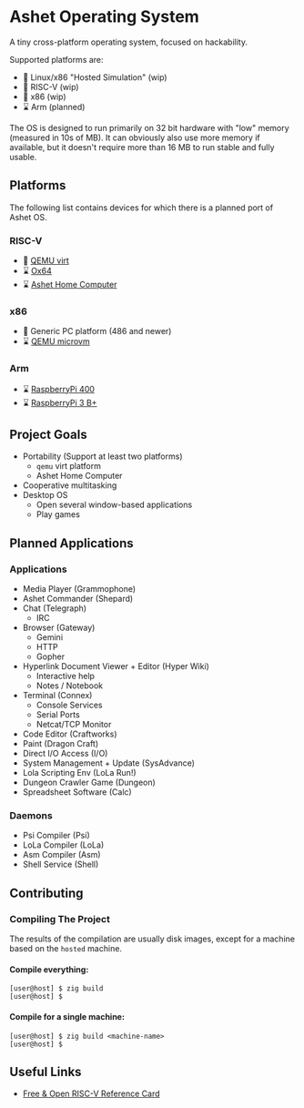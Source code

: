 # Ashet Operating System

A tiny cross-platform operating system, focused on hackability.

Supported platforms are:

- 🔧 Linux/x86 "Hosted Simulation" (wip)
- 🔧 RISC-V (wip)
- 🔧 x86 (wip)
- ⌛ Arm (planned)

The OS is designed to run primarily on 32 bit hardware with "low" memory (measured in 10s of MB). It can
obviously also use more memory if available, but it doesn't require more than 16 MB to run stable and
fully usable.

## Platforms

The following list contains devices for which there is a planned port of Ashet OS.

### RISC-V

- 🔧 [QEMU virt](https://www.qemu.org/docs/master/system/riscv/virt.html)
- ⌛ [Ox64](https://wiki.pine64.org/wiki/Ox64)
- ⌛ [Ashet Home Computer](https://ashet.computer/product/ashet.htm)

### x86

- 🔧 Generic PC platform (486 and newer)
- ⌛ [QEMU microvm](https://www.qemu.org/docs/master/system/i386/microvm.html)

### Arm

- ⌛ [RaspberryPi 400](https://www.raspberrypi.com/products/raspberry-pi-400/)
- ⌛ [RaspberryPi 3 B+](https://www.raspberrypi.com/products/raspberry-pi-3-model-b-plus/)

## Project Goals

- Portability (Support at least two platforms)
  - `qemu` virt platform
  - Ashet Home Computer
- Cooperative multitasking
- Desktop OS
  - Open several window-based applications
  - Play games

## Planned Applications

### Applications

- Media Player (Grammophone)
- Ashet Commander (Shepard)
- Chat (Telegraph)
  - IRC
- Browser (Gateway)
  - Gemini
  - HTTP
  - Gopher
- Hyperlink Document Viewer + Editor (Hyper Wiki)
  - Interactive help
  - Notes / Notebook
- Terminal (Connex)
  - Console Services
  - Serial Ports
  - Netcat/TCP Monitor
- Code Editor (Craftworks)
- Paint (Dragon Craft)
- Direct I/O Access (I/O)
- System Management + Update (SysAdvance)
- Lola Scripting Env (LoLa Run!)
- Dungeon Crawler Game (Dungeon)
- Spreadsheet Software (Calc)

### Daemons

- Psi Compiler (Psi)
- LoLa Compiler (LoLa)
- Asm Compiler (Asm)
- Shell Service (Shell)

## Contributing

### Compiling The Project

The results of the compilation are usually disk images, except for a machine based on the `hosted` machine.

#### Compile everything:

```sh-session
[user@host] $ zig build
[user@host] $ 
```

#### Compile for a single machine:

```sh-session
[user@host] $ zig build <machine-name>
[user@host] $ 
```

## Useful Links

- [Free & Open RISC-V Reference Card](https://www.cl.cam.ac.uk/teaching/1617/ECAD+Arch/files/docs/RISCVGreenCardv8-20151013.pdf)
